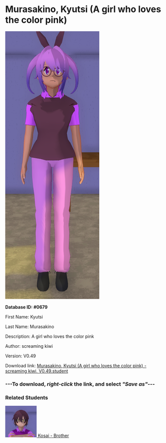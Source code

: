 # Murasakino, Kyutsi (A girl who loves the color pink)

<img src="../../Files/Images/Murasakino, Kyutsi (A girl who loves the color pink).png" title="Murasakino, Kyutsi (A girl who loves the color pink) - screaming kiwi, V0.49">

**Database ID: #0679**

First Name: Kyutsi

Last Name: Murasakino

Description: A girl who loves the color pink

Author: screaming kiwi

Version: V0.49

Download link: <a href="https://raw.githubusercontent.com/Arbiter1223/Daigaku-Gurashi-Custom-Students/master/Files/Student%20Files/Murasakino%2C%20Kyutsi%20(A%20girl%20who%20loves%20the%20color%20pink)%20-%20screaming%20kiwi%2C%20V0.49.student">Murasakino, Kyutsi (A girl who loves the color pink) - screaming kiwi, V0.49.student</a>

### ---**To download, _right-click_ the link, and select _"Save as"_**---

### Related Students

<a href="Murasakino, Kosai (A guy who loves to tell stories).md"><img src="../../Files/Thumbs/Murasakino, Kosai (A guy who loves to tell stories).png" height="100" width="100" title="Murasakino, Kosai (A guy who loves to tell stories) - screaming kiwi, V0.49"></a><a href="Murasakino, Kosai (A guy who loves to tell stories).md"> Kosai - Brother</a>

